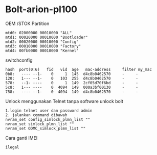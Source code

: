 # Bolt-arion-pl100
OEM /STOK Partition 

```
mtd0: 02000000 00010000 "ALL"
mtd1: 00020000 00010000 "Bootloader"
mtd2: 00020000 00010000 "Config"
mtd3: 00010000 00010000 "Factory"
mtd4: 00fb0000 00010000 "Kernel"
```
switchconfig
```
hash  port(0:6)   fid   vid  age   mac-address     filter my_mac
0b8:   ---- --1-    0     1  145  d4c8b0462570     -     -
120:   1--- --1-    0   103  255  d4c8b0462570     -     -
578:   --1- ----    0     1  149  2cf05d70f6bd     -     -
5c8:   1--- ----    0  4094  149  000a3bf00130     -     -
758:   ---- --1-    0  4094  149  d4c8b0462570     -     -
```
Unlock menggunakan Telnet tanpa software unlock bolt
```
1.login telnet user dan password admin
2. jalankan command dibawah
nvram_set config_simlock_plmn_list ""
nvram_set simlock_plmn_list ""
nvram_set ODMC_simlock_plmn_list ""
```
Cara ganti IMEI
```
ilegal
```
